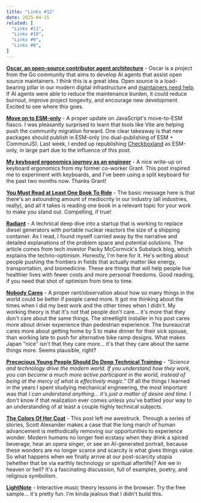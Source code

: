 ```yaml
---
title: "Links #12"
date: 2025-04-15
related: [
  "Links #11",
  "Links #10",
  "Links #9",
  "Links #8",
]
---
```



**[Oscar, an open-source contributor agent architecture](https://go.googlesource.com/oscar/+/refs/heads/master/README.md)** - Oscar is a project from the Go community that aims to develop AI agents that assist open source maintainers. I think this is a great idea. Open source is a load-bearing pillar in our modern digital infrastructure and [maintainers need help](https://xkcd.com/2347/). If AI agents were able to reduce the maintenance burden, it could reduce burnout, improve project longevity, and encourage new development. Excited to see where this goes.

**[Move on to ESM-only](https://antfu.me/posts/move-on-to-esm-only)** - A proper update on JavaScript's move-to-ESM fiasco. I was pleasantly surprised to learn that tools like Vite are helping push the community migration forward. One clear takeaway is that new packages should publish in ESM-only (no dual-publishing of ESM + CommonJS). Last week, I ended up republishing [Checkboxland](https://github.com/bryanbraun/checkboxland) as ESM-only, in large part due to the influence of this post.

**[My keyboard ergonomics journey as an engineer](https://cowboy.codes/blog/keyboard-journey/)** - A nice write-up on keyboard ergonomics from my former co-worker Grant. This post inspired me to experiment with keyboards, and I've been using a split keyboard for the past two months now. Thanks Grant!

**[You Must Read at Least One Book To Ride](https://ludic.mataroa.blog/blog/you-must-read-at-least-one-book-to-ride/)** - The basic message here is that there's an astounding amount of mediocrity in our industry (all industries, really), and all it takes is reading one book in a relevant topic for your work to make you stand out. Compelling, if true!

**[Radiant](https://www.notboring.co/p/radiant)** - A technical deep dive into a startup that is working to replace diesel generators with portable nuclear reactors the size of a shipping container. As I read, I found myself carried away by the narrative and detailed explanations of the problem space and potential solutions. The article comes from tech investor Packy McCormick's Substack blog, which explains the techno-optimism. Honestly, I'm here for it. He's writing about people pushing the frontiers in fields that actually matter like energy, transportation, and biomedicine. These are things that will help people live healthier lives with fewer costs and more personal freedoms. Good reading, if you need that shot of optimism from time to time.

**[Nobody Cares](https://grantslatton.com/nobody-cares)** -
A proper rant/observation about how so many things in the world could be better if people cared more. It got me thinking about the times when I did my best work and the other times when I didn't. My working theory is that it's not that people don't care… it's more that they don't care about the same things. The streetlight installer in his post cares more about driver experience than pedestrian experience. The bureaucrat cares more about getting home by 5 to make dinner for their sick spouse, than working late to push for alternative bike ramp designs. What makes Japan "nice" isn't that they care more… it's that they care about the same things more. Seems plausible, right?

**[Precocious Young People Should Do Deep Technical Training](https://blog.benjaminreinhardt.com/young-people-technical-training)** - *"Science and technology drive the modern world. If you understand how they work, you can become a much more active participant in the world, instead of being at the mercy of what is effectively magic."* Of all the things I learned in the years I spent studying mechanical engineering, the most important was that *I can understand anything... it's just a matter of desire and time.* I don't know if that realization ever comes unless you've battled your way to an understanding of at least a couple highly technical subjects.

**[The Colors Of Her Coat](https://www.astralcodexten.com/p/the-colors-of-her-coat)** - This post left me awestruck. Through a series of stories, Scott Alexander makes a case that the long march of human advancement is methodically removing our opportunities to experience wonder. Modern humans no longer feel ecstasy when they drink a spiced beverage, hear an opera singer, or see an AI-generated portrait, because these wonders are no longer scarce and scarcity is what gives things value. So what happens when we finally arrive at our post-scarcity utopia (whether that be via earthly technology or spiritual afterlife)? Are we in heaven or hell? It's a fascinating discussion, full of examples, poetry, and religious symbolism.

**[LightNote](https://www.lightnote.co/)** - Interactive music theory lessons in the browser. Try the free sample… it's pretty fun. I'm kinda jealous that I didn't build this.
